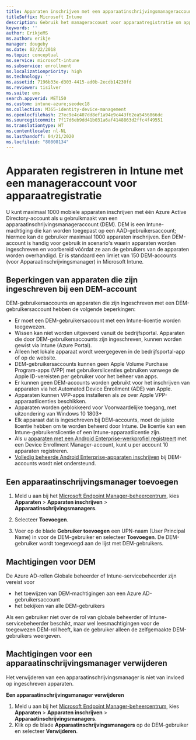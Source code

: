 ```yaml
---
title: Apparaten inschrijven met een apparaatinschrijvingsmanageraccount
titleSuffix: Microsoft Intune
description: Gebruik het manageraccount voor apparaatregistratie om apparaten in te registreren.
keywords: ''
author: ErikjeMS
ms.author: erikje
manager: dougeby
ms.date: 02/22/2018
ms.topic: conceptual
ms.service: microsoft-intune
ms.subservice: enrollment
ms.localizationpriority: high
ms.technology: ''
ms.assetid: 7196b33e-d303-4415-ad0b-2ecdb14230fd
ms.reviewer: tisilver
ms.suite: ems
search.appverid: MET150
ms.custom: intune-azure;seodec18
ms.collection: M365-identity-device-management
ms.openlocfilehash: 27ec9e4c407dd8ef1a94e9c443f62ea5456866dc
ms.sourcegitcommit: 7f17d6eb9dd41b031a6af4148863d2ffc4f49551
ms.translationtype: HT
ms.contentlocale: nl-NL
ms.lasthandoff: 04/21/2020
ms.locfileid: "80808134"
---
```

# <a name="enroll-devices-in-intune-by-using-a-device-enrollment-manager-account"></a>Apparaten registreren in Intune met een manageraccount voor apparaatregistratie

U kunt maximaal 1000 mobiele apparaten inschrijven met één Azure Active Directory-account als u gebruikmaakt van een apparaatinschrijvingsmanageraccount (DEM). DEM is een Intune-machtiging die kan worden toegepast op een AAD-gebruikersaccount; hiermee kan de gebruiker maximaal 1000 apparaten inschrijven. Een DEM-account is handig voor gebruik in scenario's waarin apparaten worden ingeschreven en voorbereid vóórdat ze aan de gebruikers van de apparaten worden overhandigd. Er is standaard een limiet van 150 DEM-accounts (voor Apparaatinschrijvingsmanager) in Microsoft Intune.

## <a name="limitations-of-devices-that-are-enrolled-with-a-dem-account"></a>Beperkingen van apparaten die zijn ingeschreven bij een DEM-account

DEM-gebruikersaccounts en apparaten die zijn ingeschreven met een DEM-gebruikersaccount hebben de volgende beperkingen:

- Er moet een DEM-gebruikersaccount met een Intune-licentie worden toegewezen.
- Wissen kan niet worden uitgevoerd vanuit de bedrijfsportal. Apparaten die door DEM-gebruikersaccounts zijn ingeschreven, kunnen worden gewist via Intune (Azure Portal).
- Alleen het lokale apparaat wordt weergegeven in de bedrijfsportal-app of op de website.
- DEM-gebruikersaccounts kunnen geen Apple Volume Purchase Program-apps (VPP) met gebruikerslicenties gebruiken vanwege de Apple ID-vereisten per gebruiker voor het beheer van apps.
- Er kunnen geen DEM-accounts worden gebruikt voor het inschrijven van apparaten via het Automated Device Enrollment (ADE) van Apple.
- Apparaten kunnen VPP-apps installeren als ze over Apple VPP-apparaatlicenties beschikken.
- Apparaten worden geblokkeerd voor Voorwaardelijke toegang, met uitzondering van Windows 10 1803+
- Elk apparaat dat is ingeschreven bij DEM-accounts, moet de juiste licentie hebben om te worden beheerd door Intune. De licentie kan een Intune-gebruikerslicentie of een Intune-apparaatlicentie zijn.
- Als u [apparaten met een Android Enterprise-werkprofiel registreert](android-work-profile-enroll.md) met een Device Enrollment Manager-account, kunt u per account 10 apparaten registreren.
- [Volledig beheerde Android Enterprise-apparaten inschrijven](android-fully-managed-enroll.md) bij DEM-accounts wordt niet ondersteund.

## <a name="add-a-device-enrollment-manager"></a>Een apparaatinschrijvingsmanager toevoegen

1. Meld u aan bij het [Microsoft Endpoint Manager-beheercentrum](https://go.microsoft.com/fwlink/?linkid=2109431), kies **Apparaten** > **Apparaten inschrijven** > **Apparaatinschrijvingsmanagers**.

2. Selecteer **Toevoegen**.

3. Voer op de blade **Gebruiker toevoegen** een UPN-naam (User Principal Name) in voor de DEM-gebruiker en selecteer **Toevoegen**. De DEM-gebruiker wordt toegevoegd aan de lijst met DEM-gebruikers.

## <a name="permissions-for-dem"></a>Machtigingen voor DEM

De Azure AD-rollen Globale beheerder of Intune-servicebeheerder zijn vereist voor
- het toewijzen van DEM-machtigingen aan een Azure AD-gebruikersaccount
- het bekijken van alle DEM-gebruikers

Als een gebruiker niet over de rol van globale beheerder of Intune-servicebeheerder beschikt, maar wel leesmachtigingen voor de toegewezen DEM-rol heeft, kan de gebruiker alleen de zelfgemaakte DEM-gebruikers weergeven.


## <a name="remove-device-enrollment-manager-permissions"></a>Machtigingen voor een apparaatinschrijvingsmanager verwijderen

Het verwijderen van een apparaatinschrijvingsmanager is niet van invloed op ingeschreven apparaten.

**Een apparaatinschrijvingsmanager verwijderen**

1. Meld u aan bij het [Microsoft Endpoint Manager-beheercentrum](https://go.microsoft.com/fwlink/?linkid=2109431), kies **Apparaten** > **Apparaten inschrijven** > **Apparaatinschrijvingsmanagers**.
2. Klik op de blade **Apparaatinschrijvingsmanagers** op de DEM-gebruiker en selecteer **Verwijderen**.

